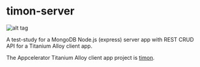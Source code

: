 timon-server
===

![alt tag](http://www.nationalgeographic.it/images/2010/03/22/131940827-media-409e5990-3b7a-4859-b262-b7ec7f86f724.jpg)


A test-study for a MongoDB Node.js (express) server app with REST CRUD API for a Titanium Alloy client app.

The Appcelerator Titanium Alloy client app project is [timon](https://github.com/tripitakit/timon).
